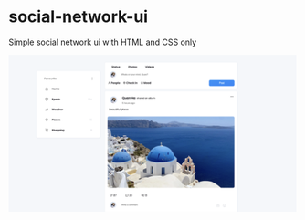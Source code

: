 # social-network-ui
Simple social network ui with HTML and CSS only


![output](./images/social-network-ui-output-img.png)
## 